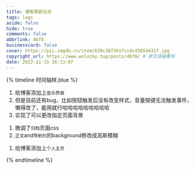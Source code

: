 ```yaml
---
title: 博客更新日志
tags: logs
aside: false
hide: true
comments: false
abbrlink: 4bf8
businesscard: false
cover: https://pic.imgdb.cn/item/639c3873b1fccdcd3654431f.jpg
copyright_url: https://www.welucky.top/posts/4bf8/ # 原文链接覆写
date: 2022-11-15 16:13:07
---
```


{% timeline 时间轴样,blue %}
<!-- timeline 2022-12-16 [音乐](https://www.welucky.top/music/)-->

1. 给博客添加上`音乐界面`
2. 但是目前还有bug，比如按钮触发后没有改变样式，音量按键无法触发事件，懒得改了，能用就行哈哈哈哈哈哈哈哈哈
3. 实现了可以更改指定页面背景

<!-- endtimeline -->
<!-- timeline 2022-12-15  -->

1. 微调了`归档`页面css
2. `正文`and`导航栏`的background修改成高斯模糊


<!-- endtimeline -->
<!-- timeline 2022-12-12 [  个人主页](https://www.welucky.top/dist/)-->

1. 给博客添加上`个人主页`


<!-- endtimeline -->

{% endtimeline %}
